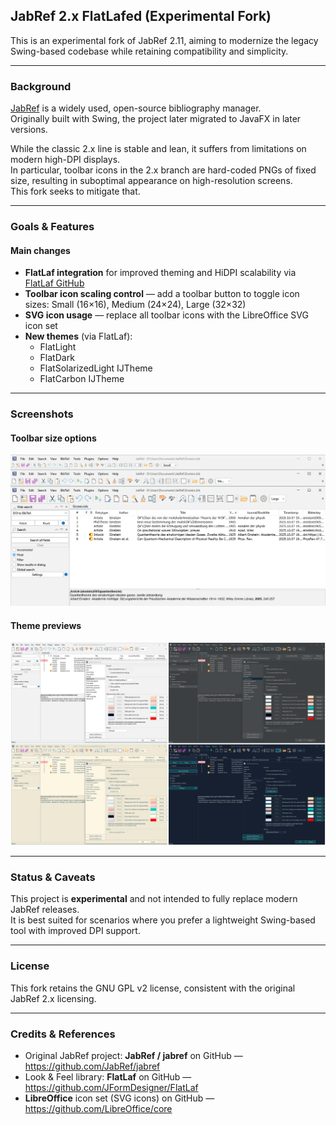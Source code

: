 ## JabRef 2.x FlatLafed (Experimental Fork)

This is an experimental fork of JabRef 2.11, aiming to modernize the legacy Swing-based codebase while retaining compatibility and simplicity.

---

### Background

[JabRef](https://github.com/JabRef/jabref) is a widely used, open-source bibliography manager.  
Originally built with Swing, the project later migrated to JavaFX in later versions.

While the classic 2.x line is stable and lean, it suffers from limitations on modern high-DPI displays.  
In particular, toolbar icons in the 2.x branch are hard-coded PNGs of fixed size, resulting in suboptimal appearance on high-resolution screens.  
This fork seeks to mitigate that.

---

### Goals & Features

#### Main changes

- **FlatLaf integration** for improved theming and HiDPI scalability via [FlatLaf GitHub](https://github.com/JFormDesigner/FlatLaf)  
- **Toolbar icon scaling control** — add a toolbar button to toggle icon sizes: Small (16×16), Medium (24×24), Large (32×32)  
- **SVG icon usage** — replace all toolbar icons with the LibreOffice SVG icon set  
- **New themes** (via FlatLaf):  
  - FlatLight  
  - FlatDark  
  - FlatSolarizedLight IJTheme  
  - FlatCarbon IJTheme  

---

### Screenshots

#### Toolbar size options  
![Toolbar sizes](./screenshots/toolbar_sizes.png)

#### Theme previews  
![Themes preview](./screenshots/composite_themes.png)

---

### Status & Caveats

This project is **experimental** and not intended to fully replace modern JabRef releases.  
It is best suited for scenarios where you prefer a lightweight Swing-based tool with improved DPI support.

---

### License

This fork retains the GNU GPL v2 license, consistent with the original JabRef 2.x licensing.

---

### Credits & References

- Original JabRef project: **JabRef / jabref** on GitHub — https://github.com/JabRef/jabref
- Look & Feel library: **FlatLaf** on GitHub — https://github.com/JFormDesigner/FlatLaf
- **LibreOffice** icon set (SVG icons) on GitHub — https://github.com/LibreOffice/core
